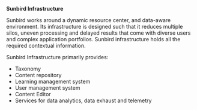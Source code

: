 **Sunbird Infrastructure**

Sunbird works around a dynamic resource center, and data-aware environment. Its infrastructure is designed such that it reduces multiple silos, uneven processing and delayed results that come with diverse users and complex application portfolios. Sunbird infrastructure holds all the required contextual information. 

Sunbird Infrastructure primarily provides:
+ Taxonomy
+ Content repository 
+ Learning management system
+ User management system
+ Content Editor
+ Services for data analytics, data exhaust and telemetry
